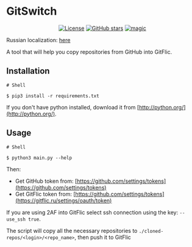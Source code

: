 # GitSwitch

<p class="text-center" align="center">
    <a href="https://gitflic.ru/project/dbi471/git-switch/blob?file=LICENSE"><img alt="License" src="https://img.shields.io/github/license/SantaSpeen/git-switch?style=for-the-badge"></a>    
    <a href="#"><img alt="GitHub stars" src="https://img.shields.io/github/stars/SantaSpeen/git-switch?style=for-the-badge"></a>    
    <a href="https://gitflic.ru/user/santaspeen"><img src="https://img.santaspeen.ru/github/magic.svg" alt="magic"></a>
</p>

Russian localization: [here](https://gitflic.ru/project/dbi471/git-switch/blob?file=READMEru.md)

A tool that will help you copy repositories from GitHub into GitFlic.

## Installation

```shell
# Shell

$ pip3 install -r requirements.txt
```

If you don't have python installed, download it from [http://python.org/](http://python.org/).

## Usage

```shell
# Shell

$ python3 main.py --help
```

Then: 

* Get GitHub token from: [https://github.com/settings/tokens](https://github.com/settings/tokens)
* Get GitFlic token from: [https://github.com/settings/tokens](https://gitflic.ru/settings/oauth/token)

If you are using 2AF into GitFlic select ssh connection using the key: `--use_ssh true`.

The script will copy all the necessary repositories to `./cloned-repos/<login>/<repo_name>`, then push it to GitFlic
